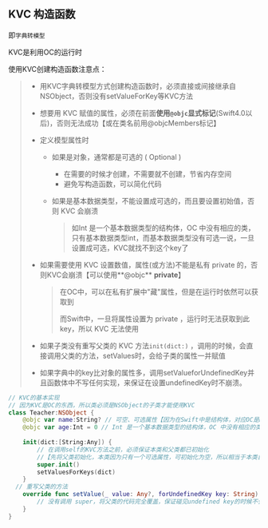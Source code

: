 ## KVC 构造函数

即`字典转模型`

KVC是利用OC的运行时

使用KVC创建构造函数注意点：

> - 用KVC字典转模型方式创建构造函数时，必须直接或间接继承自NSObject，否则没有setValueForKey等KVC方法
>
> - 想要用 KVC 赋值的属性，必须在前面**使用`@objc`显式标记**(Swift4.0以后)，否则无法成功【或在类名前用@objcMembers标记】
>
> - 定义模型属性时
>
>   - 如果是对象，通常都是可选的 ( Optional )
>     - 在需要的时候才创建，不需要就不创建，节省内存空间
>     - 避免写构造函数，可以简化代码
>
>   - 如果是基本数据类型，不能设置成可选的，而且要设置初始值，否则 KVC 会崩溃
>
>     > 如Int 是一个基本数据类型的结构体，OC 中没有相应的类，只有基本数据类型int，而基本数据类型没有可选一说，一旦设置成可选，KVC就找不到这个key了
>
> - 如果需要使用 KVC 设置数值，属性(或方法)不能是私有 private 的，否则KVC会崩溃【可以使用**@objc** **private**】
>
>   > 在OC中，可以在私有扩展中"藏"属性，但是在运行时依然可以获取到
>   >
>   > 而Swift中，一旦将属性设置为 private ，运行时无法获取到此key，所以 KVC 无法使用
>
> - 如果子类没有重写父类的 KVC 方法`init(dict:)` ，调用的时候，会直接调用父类的方法，setValues时，会给子类的属性一并赋值
>
> - 如果字典中的key比对象的属性多，调用setValueforUndefinedKey并且函数体中不写任何实现，来保证在设置undefinedKey时不崩溃。

```swift
// KVC的基本实现
// 因为KVC是OC的东西，所以类必须是NSObject的子类才能使用KVC
class Teacher:NSObject {
    @objc var name:String? // 可空、可选属性【因为在Swift中是结构体，对应OC是NSString对象】
    @objc var age:Int = 0 // Int 是一个基本数据类型的结构体，OC 中没有相应的类，只有基本数据类型int，而基本数据类型没有可选一说，一旦设置成可选，KVC就找不到这个key了
    
    init(dict:[String:Any]) {
        // 在调用self的KVC方法之前，必须保证本类和父类都已初始化
        //【先将父类初始化，本类因为只有一个可选属性，可初始化为空，所以相当于本类自动初始化了】
        super.init()
        setValuesForKeys(dict)
    }
  // 重写父类的方法
    override func setValue(_ value: Any?, forUndefinedKey key: String) {
        // 没有调用 super，将父类的代码完全覆盖，保证碰见undefined key的时候不会崩溃
    }
}
```

